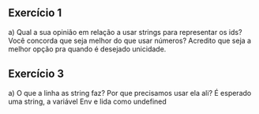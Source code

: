 ## Exercício 1

a) Qual a sua opinião em relação a usar strings para representar os ids? Você concorda que seja melhor do que usar números?
Acredito que seja a melhor opção pra quando é desejado unicidade.

## Exercício 3

a) O que a linha as string faz? Por que precisamos usar ela ali?
É esperado uma string, a variável Env e lida como undefined

